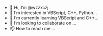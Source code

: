 - 👋 Hi, I’m @wzzxczj
- 👀 I’m interested in VBScript, C++, Python...
- 🌱 I’m currently learning VBScript and C++...
- 💞️ I’m looking to collaborate on ...
- 📫 How to reach me ...

<!---
wzzxczj/wzzxczj is a ✨ special ✨ repository because its `README.md` (this file) appears on your GitHub profile.
You can click the Preview link to take a look at your changes.
--->
